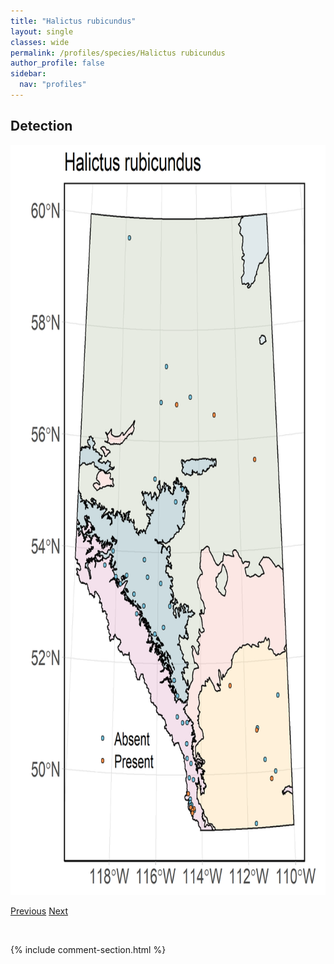 ```yaml
---
title: "Halictus rubicundus"
layout: single
classes: wide
permalink: /profiles/species/Halictus rubicundus
author_profile: false
sidebar:
  nav: "profiles"
---
```


<h2>Detection</h2>

<a href="/assets/figures/species/Halictus rubicundus/range-map.png">
<img src="/assets/figures/species/Halictus rubicundus/range-map.png" height = "1200" width = "800">
</a>

<a href="/profiles/species/Halictus farinosus" class="pagination--pager" title="PreviousName">Previous</a> <a href="/profiles/species/Hoplitis albifrons" class="pagination--pager" title="NextName">Next</a>

<p>&nbsp;</p>

{% include comment-section.html %}
